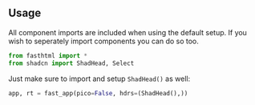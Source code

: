 ## Usage

All component imports are included when using the default setup. If you wish to seperately import components you can do so too. 

```python
from fasthtml import *
from shadcn import ShadHead, Select
```

Just make sure to import and setup `ShadHead()` as well:

```python
app, rt = fast_app(pico=False, hdrs=(ShadHead(),))
```





